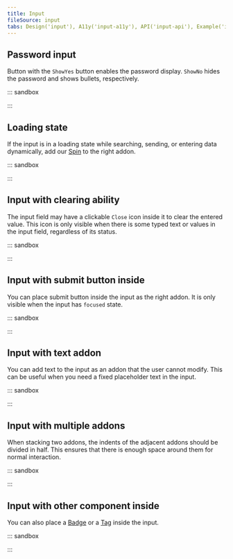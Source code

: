 ```yaml
---
title: Input
fileSource: input
tabs: Design('input'), A11y('input-a11y'), API('input-api'), Example('input-code'), Changelog('input-changelog')
---
```


## Password input

Button with the `ShowYes` button enables the password display. `ShowNo` hides the password and shows bullets, respectively.

::: sandbox

<script lang="tsx">
  export Demo from './examples/password_input.tsx';
</script>

:::

## Loading state

If the input is in a loading state while searching, sending, or entering data dynamically, add our [Spin](/components/spin/spin) to the right addon. 

<!-- During this time, the input may also be `disabled`. -->

::: sandbox

<script lang="tsx">
  export Demo from './examples/loading_state_in_the_input.tsx';
</script>

:::

## Input with clearing ability

The input field may have a clickable `Close` icon inside it to clear the entered value. This icon is only visible when there is some typed text or values in the input field, regardless of its status.

::: sandbox

<script lang="tsx">
  export Demo from './examples/input_with_the_clearing_ability.tsx';
</script>

:::

## Input with submit button inside

You can place submit button inside the input as the right addon. It is only visible when the input has `focused` state.

::: sandbox

<script lang="tsx">
  export Demo from './examples/input_with_a_submit_icon.tsx';
</script>

:::

## Input with text addon

You can add text to the input as an addon that the user cannot modify. This can be useful when you need a fixed placeholder text in the input.

::: sandbox

<script lang="tsx">
  export Demo from './examples/input_with_a_text_addon.tsx';
</script>

:::

## Input with multiple addons

When stacking two addons, the indents of the adjacent addons should be divided in half. This ensures that there is enough space around them for normal interaction.

::: sandbox

<script lang="tsx">
  export Demo from './examples/input_with_multiple_addons.tsx';
</script>

:::

## Input with other component inside

You can also place a [Badge](/components/badge/badge) or a [Tag](/components/tag/tag) inside the input.

::: sandbox

<script lang="tsx">
  export Demo from './examples/input_with_other_component_inside.tsx';
</script>

:::

